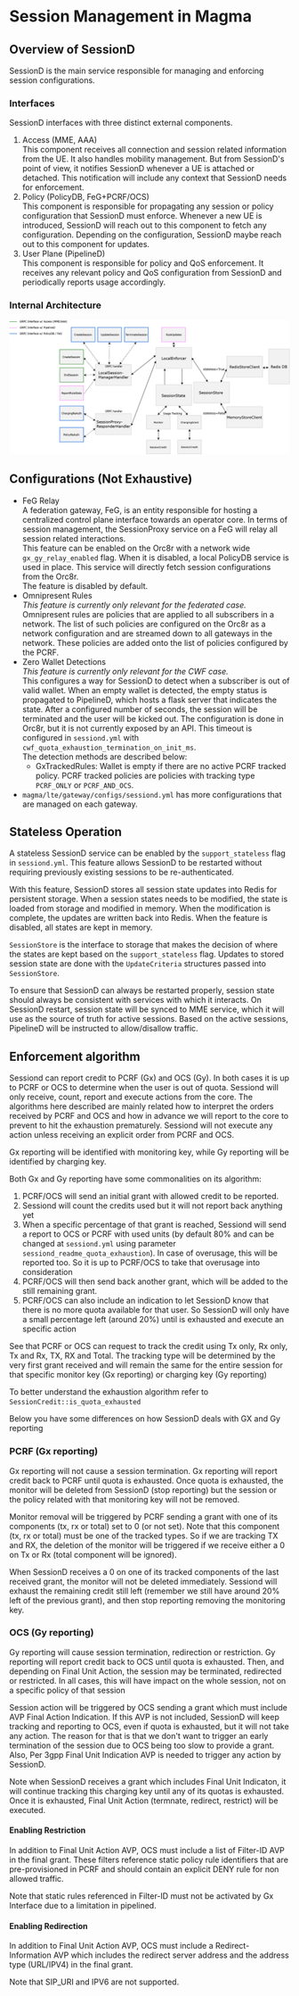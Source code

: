 # Session Management in Magma

## Overview of SessionD
SessionD is the main service responsible for managing and enforcing session 
configurations. 

### Interfaces
SessionD interfaces with three distinct external components. 
1. Access (MME, AAA) <br>
 This component receives all connection and session related information from 
 the UE. It also handles mobility management. But from SessionD's point of view,
 it notifies SessionD whenever a UE is attached or detached. This notification 
 will include any context that SessionD needs for enforcement.
2. Policy (PolicyDB, FeG+PCRF/OCS) <br>
 This component is responsible for propagating any session or policy 
 configuration that SessionD must enforce. Whenever a new UE is introduced, 
 SessionD will reach out to this component to fetch any configuration. Depending
 on the configuration, SessionD maybe reach out to this component for updates. 
3. User Plane (PipelineD) <br>
 This component is responsible for policy and QoS enforcement. It receives 
 any relevant policy and QoS configuration from SessionD and periodically 
 reports usage accordingly.
 
### Internal Architecture 
![Internal Architecture Diagram](SessionD_Architecture.png)

## Configurations (Not Exhaustive)
- FeG Relay <br>
  A federation gateway, FeG, is an entity responsible for hosting a centralized 
  control plane interface towards an operator core. In terms of session 
  management, the SessionProxy service on a FeG will relay all session related 
  interactions. <br>
  This feature can be enabled on the Orc8r with a network wide
  `gx_gy_relay_enabled` flag. When it is disabled, a local PolicyDB service
  is used in place. This service will directly fetch session configurations
  from the Orc8r. <br>
  The feature is disabled by default.
- Omnipresent Rules <br>
  *This feature is currently only relevant for the federated case.* <br>
  Omnipresent rules are policies that are applied to all subscribers in a 
  network. The list of such policies are configured on the Orc8r as a network 
  configuration and are streamed down to all gateways in the network.
  These policies are added onto the list of policies configured by the PCRF. 
- Zero Wallet Detections <br>
  *This feature is currently only relevant for the CWF case.* <br>
  This configures a way for SessionD to detect when a subscriber is out of valid
  wallet. When an empty wallet is detected, the empty status is propagated to 
  PipelineD, which hosts a flask server that indicates the state. After a 
  configured number of seconds, the session will be terminated and the user will
  be kicked out.
  The configuration is done in Orc8r, but it is not currently exposed by an API.
  This timeout is configured in `sessiond.yml` with 
  `cwf_quota_exhaustion_termination_on_init_ms`.
  <br>
  The detection methods are described below: <br>
  - GxTrackedRules: Wallet is empty if there are no active PCRF tracked policy.
    PCRF tracked policies are policies with tracking type `PCRF_ONLY` or 
    `PCRF_AND_OCS`. 
- `magma/lte/gateway/configs/sessiond.yml` has more configurations that are 
   managed on each gateway.
   
## Stateless Operation
A stateless SessionD service can be enabled by the `support_stateless` flag in 
`sessiond.yml`. This feature allows SessionD to be restarted without requiring 
previously existing sessions to be re-authenticated.

With this feature, SessionD stores all session state updates into Redis for 
persistent storage. When a session states needs to be modified, the state is
loaded from storage and modified in memory. When the modification is complete,
the updates are written back into Redis. When the feature is disabled, all 
states are kept in memory.

`SessionStore` is the interface to storage that makes the decision of where the 
states are kept based on the `support_stateless` flag.
Updates to stored session state are done with the `UpdateCriteria` structures 
passed into `SessionStore`.

To ensure that SessionD can always be restarted properly, session state 
should always be consistent with services with which it interacts. 
On SessionD restart, session state will be synced to MME service, which 
it will use as the source of truth for active sessions. 
Based on the active sessions, PipelineD will be instructed to 
allow/disallow traffic.

## Enforcement algorithm 
Sessiond can report credit to PCRF (Gx) and OCS (Gy). In both cases it is up to 
PCRF or OCS to determine when the user is out of quota. Sessiond will only receive, 
count, report and execute actions from the core. The algorithms here described 
are mainly related how to interpret the orders received by PCRF and OCS and how
in advance we will report to the core to prevent to hit the exhaustion prematurely.
Sessiond will not execute any action unless receiving an explicit order from 
PCRF and OCS.

Gx reporting will be identified with monitoring key, while Gy reporting will be 
identified by charging key. 

Both Gx and Gy reporting have some commonalities on its algorithm:
1. PCRF/OCS will send an initial grant with allowed credit to be reported. 
2. Sessiond will count the credits used but it will not report back anything yet
3. When a specific percentage of that grant is reached, Sessiond will send a 
report to OCS or PCRF with used units (by default 80% and can be changed at 
`sessiond.yml` using parameter `sessiond_readme_quota_exhaustion`). In case of
overusage, this will be reported too. So it is up to PCRF/OCS to take that 
overusage into consideration
4. PCRF/OCS will then send back another grant, which will be added to the still
remaining grant. 
5. PCRF/OCS can also include an indication to let SessionD know that there is 
no more quota available for that user. So SessionD will only have a small 
percentage left (around 20%) until is exhausted and execute an specific
action

See that PCRF or OCS can request to track the credit using Tx only, Rx only, Tx and Rx,
TX, RX and Total. The tracking type will be determined by the very first grant received
and will remain the same for the entire session for that specific monitor key (Gx reporting)
or charging key (Gy reporting)

To better understand the exhaustion algorithm refer to `SessionCredit::is_quota_exhausted`

Below you have some differences on how SessionD deals with GX and Gy reporting 

### PCRF (Gx reporting) 
Gx reporting will not cause a session termination. Gx reporting will report credit
back to PCRF until quota is exhausted. Once quota is exhausted, the monitor will be
deleted from SessionD (stop reporting) but the session or the policy related with 
that monitoring key will not be removed.

Monitor removal will be triggered by PCRF sending a grant with one of its components
(tx, rx or total) set to 0 (or not set). Note that this component (tx, rx or total) 
must be one of the tracked types. So if we are tracking TX and RX, the deletion of
the monitor will be triggered if we receive either a 0 on Tx or Rx 
(total component will be ignored).

When SessionD receives a 0 on one of its tracked components of the last received
grant, the monitor will not be deleted immediately. Sessiond will exhaust the remaining 
credit still left (remember we still have around 20% left of the previous grant), and 
then stop reporting removing the monitoring key.

### OCS (Gy reporting) 
Gy reporting will cause session termination, redirection or restriction. Gy reporting will 
report credit back to OCS until quota is exhausted. Then, and depending on 
Final Unit Action, the session may be terminated, redirected or restricted.
In all cases, this will have impact on the whole session, not on a specific policy of 
that session

Session action will be triggered by OCS sending a grant which must include AVP 
Final Action Indication. If this AVP is not included, SessionD will keep tracking
and reporting to OCS, even if quota is exhausted, but it will not take any action. 
The reason for that is that we don't want to trigger an early termination of the 
session due to OCS being too slow to provide a grant. Also, Per 3gpp 
Final Unit Indication AVP is needed to trigger any action by SessionD.

Note when SessionD receives a grant which includes Final Unit Indicaton, it 
will continue tracking this charging key until any of its quotas is exhausted. 
Once it is exhausted, Final Unit Action (termnate, redirect, restrict) 
will be executed.

#### Enabling Restriction
In addition to Final Unit Action AVP, OCS must include a list of Filter-ID AVP in the
final grant. These filters reference static policy rule identifiers that are pre-provisioned
in PCRF and should contain an explicit DENY rule for non allowed traffic.

Note that static rules referenced in Filter-ID must not be activated by Gx Interface due to a
limitation in pipelined.

#### Enabling Redirection
In addition to Final Unit Action AVP, OCS must include a Redirect-Information AVP which
includes the redirect server address and the address type (URL/IPV4) in the final grant.

Note that SIP_URI and IPV6 are not supported.
